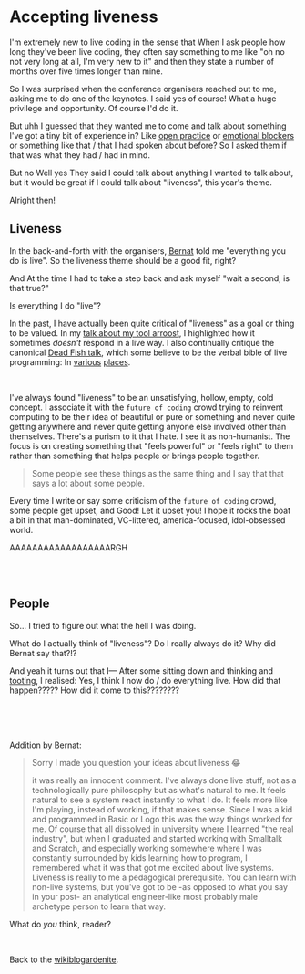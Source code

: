 # Accepting liveness

I'm extremely new to live coding in the sense that When I ask people how long they've been live coding, they often say something to me like "oh no not very long at all, I'm very new to it" and then they state a number of months over five times longer than mine.

So I was surprised when the conference organisers reached out to me, asking me to do one of the keynotes. I said yes of course! What a huge privilege and opportunity. Of course I'd do it.

But uhh I guessed that they wanted me to come and talk about something I've got a tiny bit of experience in? Like [open practice](https://www.youtube.com/watch?v=MJzV0CX0q8o) or [emotional blockers](/report/arroost) or something like that / that I had spoken about before? So I asked them if that was what they had / had in mind. 

But no Well yes They said I could talk about anything I wanted to talk about, but it would be great if I could talk about "liveness", this year's theme. 

Alright then! 

## Liveness

In the back-and-forth with the organisers, [Bernat](https://iclc.toplap.org/2025/catalogue/person/romagosa-bernat.html) told me "everything you do is live". So the liveness theme should be a good fit, right?

And At the time I had to take a step back and ask myself "wait a second, is that true?"

Is everything I do "live"? 

In the past, I have actually been quite critical of "liveness" as a goal or thing to be valued. In my [talk about my tool arroost](http://www.youtube.com/live/4GOeYylCMJI?t=12475), I highlighted how it sometimes *doesn't* respond in a live way. I also continually critique the canonical [Dead Fish talk](https://youtube.com/watch?v=ZfytHvgHybA), which some believe to be the verbal bible of live programming: In [various](https://www.youtube.com/watch?v=ft6xOAijwFo) [places](https://youtu.be/6l1HlOwOq3g).

<br>

I've always found "liveness" to be an unsatisfying, hollow, empty, cold concept. I associate it with the `future of coding` crowd trying to reinvent computing to be their idea of beautiful or pure or something and never quite getting anywhere and never quite getting anyone else involved other than themselves. There's a purism to it that I hate. I see it as non-humanist. The focus is on creating something that "feels powerful" or "feels right" to them rather than something that helps people or brings people together.

> Some people see these things as the same thing and I say that that says a lot about some people.

Every time I write or say some criticism of the `future of coding` crowd, some people get upset, and Good! Let it upset you! I hope it rocks the boat a bit in that man-dominated, VC-littered, america-focused, idol-obsessed world.

AAAAAAAAAAAAAAAAAARGH

<br>

<br>

## People

So... I tried to figure out what the hell I was doing. 

What do I actually think of "liveness"? Do I really always do it? Why did Bernat say that?!?

And yeah it turns out that I— After some sitting down and thinking and [tooting](https://mas.to/@TodePond/114205865918492593), I realised: Yes, I think I now do / do everything live. How did that happen????? How did it come to this????????

<br>

<br>

<br>

Addition by Bernat:

> Sorry I made you question your ideas about liveness 😂
>
> it was really an innocent comment. I've always done live stuff, not as a technologically pure philosophy but as what's natural to me. It feels natural to see a system react instantly to what I do. It feels more like I'm playing, instead of working, if that makes sense. Since I was a kid and programmed in Basic or Logo this was the way things worked for me. Of course that all dissolved in university where I learned "the real industry", but when I graduated and started working with Smalltalk and Scratch, and especially working somewhere where I was constantly surrounded by kids learning how to program, I remembered what it was that got me excited about live systems. Liveness is really to me a pedagogical prerequisite. You can learn with non-live systems, but you've got to be -as opposed to what you say in your post- an analytical engineer-like most probably male archetype person to learn that way.

What do *you* think, reader?

<br>

Back to the [wikiblogardenite](/wikiblogardenite).
